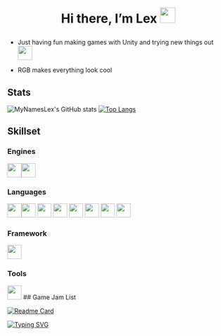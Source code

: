 # <p align="center"> Hi there, I’m Lex <img src="https://media.giphy.com/media/hvRJCLFzcasrR4ia7z/giphy.gif" width="35px"></p>

- Just having fun making games with Unity and trying new things out <img height="32" width="32" src="https://unpkg.com/simple-icons@v5/icons/unity.svg" />

- RGB makes everything look cool

## Stats

![MyNamesLex's GitHub stats](https://github-readme-stats.vercel.app/api?username=MyNamesLex&theme=algolia&show_icons=true&hide=prs)
[![Top Langs](https://github-readme-stats.vercel.app/api/top-langs/?username=MyNamesLex&layout=compact&theme=algolia&hide=shaderlab,asp.net,cython,&langs_count=6)](https://github.com/anuraghazra/github-readme-stats)

## Skillset
### Engines
<img height="32" width="32" src="https://unpkg.com/simple-icons@v5/icons/unity.svg" /><img height="32" width="32" src="https://unpkg.com/simple-icons@v5/icons/renpy.svg" />
### Languages
<img height="32" width="32" src="https://unpkg.com/simple-icons@v5/icons/cplusplus.svg" /><img height="32" width="32" src="https://unpkg.com/simple-icons@v5/icons/csharp.svg" />
<img height="32" width="32" src="https://unpkg.com/simple-icons@v5/icons/python.svg" />
<img height="32" width="32" src="https://unpkg.com/simple-icons@v5/icons/csswizardry.svg" />
<img height="32" width="32" src="https://unpkg.com/simple-icons@v5/icons/html5.svg" />
<img height="32" width="32" src="https://unpkg.com/simple-icons@v5/icons/lua.svg" />
<img height="32" width="32" src="https://unpkg.com/simple-icons@v5/icons/javascript.svg" />
<img height="32" width="32" src="https://unpkg.com/simple-icons@v5/icons/processingfoundation.svg" />
### Framework
<img height="32" width="32" src="https://unpkg.com/simple-icons@v5/icons/dotnet.svg" />

### Tools
<img height="32" width="32" src="https://unpkg.com/simple-icons@v5/icons/blender.svg" />
## Game Jam List

[![Readme Card](https://github-readme-stats.vercel.app/api/pin/?username=mynameslex&repo=all-jam-games&show_owner=true&theme=algolia)](https://github.com/mynameslex/All-Jam-Games)

[![Typing SVG](https://readme-typing-svg.herokuapp.com/?lines=Unity+Is+Fun)](https://git.io/typing-svg)
